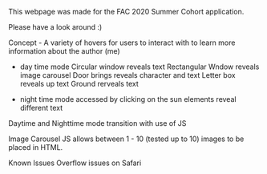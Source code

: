 This webpage was made for the FAC 2020 Summer Cohort application.

Please have a look around :)

Concept - A variety of hovers for users to interact with to learn more information about the author (me)

- day time mode
    Circular window reveals text
    Rectangular Wndow reveals image carousel
    Door brings reveals character and text
    Letter box reveals up text
    Ground rerveals text

- night time mode accessed by clicking on the sun
    elements reveal different text
    
Daytime and Nighttime mode transition with use of JS

Image Carousel JS allows between 1 - 10 (tested up to 10) images to be placed in HTML.

Known Issues
Overflow issues on Safari
